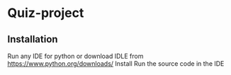 # Quiz-project

## Installation
Run any IDE for python or download IDLE from https://www.python.org/downloads/
Install 
Run the source code in the IDE
